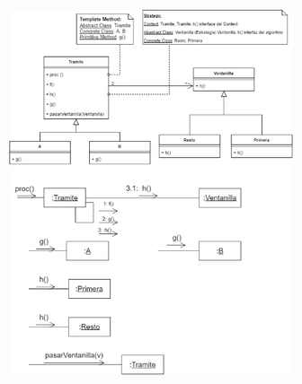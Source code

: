 ![Diagrama de clases del patrón](https://github.com/mathiasuy/parciales-fing-p4/blob/master/2006/diagrama.png?raw=true)


